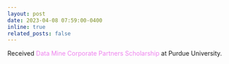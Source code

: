 ```yaml
---
layout: post
date: 2023-04-08 07:59:00-0400
inline: true
related_posts: false
---
```


Received <span style="color: violet;">Data Mine Corporate Partners Scholarship</span> at Purdue University.
